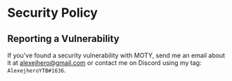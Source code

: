 # Security Policy
## Reporting a Vulnerability
If you've found a security vulnerability with MOTY, send me an email about it at alexejhero@gmail.com or contact me on Discord using my tag: `AlexejheroYTB#1636`.